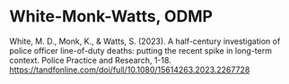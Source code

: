 # White-Monk-Watts, ODMP
 White, M. D., Monk, K., & Watts, S. (2023). A half-century investigation of police officer line-of-duty deaths: putting the recent spike in long-term context. Police Practice and Research, 1-18. https://tandfonline.com/doi/full/10.1080/15614263.2023.2267728

